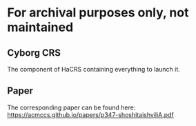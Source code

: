 # For archival purposes only, not maintained

## Cyborg CRS

The component of HaCRS containing everything to launch it.

## Paper

The corresponding paper can be found here: https://acmccs.github.io/papers/p347-shoshitaishviliA.pdf
